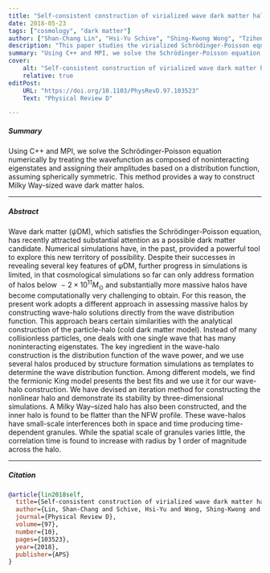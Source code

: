```yaml
---
title: "Self-consistent construction of virialized wave dark matter halos"
date: 2018-05-23
tags: ["cosmology", "dark matter"]
author: ["Shan-Chang Lin", "Hsi-Yu Schive", "Shing-Kwong Wong", "Tzihong Chiueh"]
description: "This paper studies the virialized Schrödinger-Poisson equation in the spherically symmetric case. Published in Physical Review D, 2018." 
summary: "Using C++ and MPI, we solve the Schrödinger-Poisson equation numerically by treating the wavefunction as composed of noninteracting eigenstates and assigning their amplitudes based on a distribution function, assuming spherically symmetric. This method provides a way to construct Milky Way-sized wave dark matter halos." 
cover:
    alt: "Self-consistent construction of virialized wave dark matter halos"
    relative: true
editPost:
    URL: "https://doi.org/10.1103/PhysRevD.97.103523"
    Text: "Physical Review D"

---
```


##### Summary

 Using C++ and MPI, we solve the Schrödinger-Poisson equation numerically by treating the wavefunction as composed of noninteracting eigenstates and assigning their amplitudes based on a distribution function, assuming spherically symmetric. This method provides a way to construct Milky Way-sized wave dark matter halos.

---
##### Abstract

Wave dark matter ($\psi$DM), which satisfies the Schrödinger-Poisson equation, has recently attracted substantial attention as a possible dark matter candidate. Numerical simulations have, in the past, provided a powerful tool to explore this new territory of possibility. Despite their successes in revealing several key features of 𝜓⁢DM, further progress in simulations is limited, in that cosmological simulations so far can only address formation of halos below  $\sim2 \times 10^{11}  M_{\odot}$ and substantially more massive halos have become computationally very challenging to obtain. For this reason, the present work adopts a different approach in assessing massive halos by constructing wave-halo solutions directly from the wave distribution function. This approach bears certain similarities with the analytical construction of the particle-halo (cold dark matter model). Instead of many collisionless particles, one deals with one single wave that has many noninteracting eigenstates. The key ingredient in the wave-halo construction is the distribution function of the wave power, and we use several halos produced by structure formation simulations as templates to determine the wave distribution function. Among different models, we find the fermionic King model presents the best fits and we use it for our wave-halo construction. We have devised an iteration method for constructing the nonlinear halo and demonstrate its stability by three-dimensional simulations. A Milky Way–sized halo has also been constructed, and the inner halo is found to be flatter than the NFW profile. These wave-halos have small-scale interferences both in space and time producing time-dependent granules. While the spatial scale of granules varies little, the correlation time is found to increase with radius by 1 order of magnitude across the halo.

---

##### Citation

```BibTeX
@article{lin2018self,
  title={Self-consistent construction of virialized wave dark matter halos},
  author={Lin, Shan-Chang and Schive, Hsi-Yu and Wong, Shing-Kwong and Chiueh, Tzihong},
  journal={Physical Review D},
  volume={97},
  number={10},
  pages={103523},
  year={2018},
  publisher={APS}
}
```

